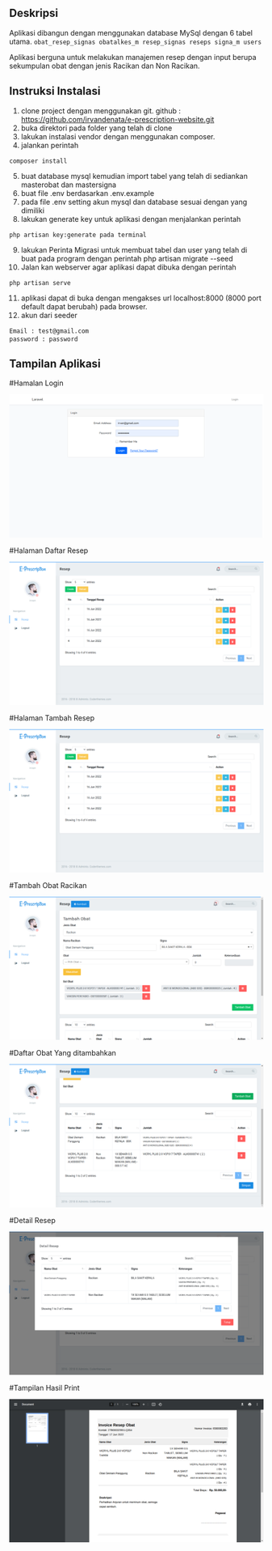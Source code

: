 ## Deskripsi
Aplikasi dibangun dengan menggunakan database MySql dengan 6 tabel utama.
    ```
	 obat_resep_signas
	 obatalkes_m
	 resep_signas
	 reseps
	 signa_m
	 users 
    ```

Aplikasi berguna untuk melakukan manajemen resep dengan input berupa sekumpulan obat dengan jenis Racikan dan Non Racikan.

## Instruksi Instalasi
1. clone project dengan menggunakan git.
github : https://github.com/irvandenata/e-prescription-website.git
2. buka direktori pada folder yang telah di clone
3. lakukan instalasi vendor dengan menggunakan composer.
4. jalankan perintah 
``` 
composer install
```
5. buat database mysql kemudian import tabel yang telah di sediankan masterobat dan mastersigna
6. buat file .env berdasarkan .env.example
7. pada file .env setting akun mysql dan database sesuai dengan yang dimiliki
8. lakukan generate key untuk aplikasi dengan menjalankan perintah 
```
php artisan key:generate pada terminal
```
9. lakukan Perinta Migrasi untuk membuat tabel dan user yang telah di buat pada program dengan perintah php artisan migrate --seed
10. Jalan kan webserver agar aplikasi dapat dibuka dengan perintah 

```
php artisan serve
```
11. aplikasi dapat di buka dengan mengakses url  localhost:8000 (8000 port default dapat berubah)  pada browser. 
12. akun dari seeder 

```
Email : test@gmail.com
password : password
```

## Tampilan Aplikasi
#Hamalan Login


![image description](GAMBAR%20DEMO/login.png?raw=true)



#Halaman Daftar Resep


![image description](GAMBAR%20DEMO/halam%20daftar%20resep.png?raw=true)



#Halaman Tambah Resep

![image description](GAMBAR%20DEMO/halam%20daftar%20resep.png?raw=true)





#Tambah Obat Racikan

![image description](GAMBAR%20DEMO/tambah%20obat%20racikan.png?raw=true)


#Daftar Obat Yang ditambahkan

![image description](GAMBAR%20DEMO/draf%20obat.png?raw=true)


#Detail Resep

![image description](GAMBAR%20DEMO/detail%20obat.png?raw=true)


#Tampilan Hasil Print

![image description](GAMBAR%20DEMO/print%20resep.png?raw=true)
